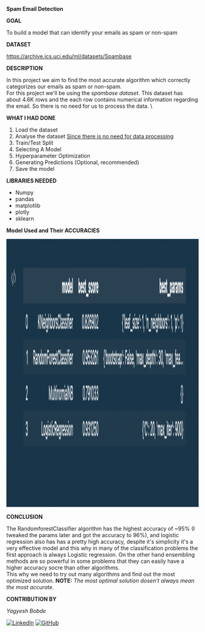 **Spam Email Detection**

**GOAL**

To build a model that can identify your emails as spam or non-spam

**DATASET**

https://archive.ics.uci.edu/ml/datasets/Spambase

**DESCRIPTION**

In this project we aim to find the most accurate algorithm which correctly categorizes our emails as spam or non-spam. \
For this project we'll be using the *spambase dataset*. This dataset has about 4.6K rows and the each row contains numerical information regarding the email. So there is no need for us to process the data. \

**WHAT I HAD DONE**
1. Load the dataset
2. Analyse the dataset
<u>Since there is no need for data processing</u>
3. Train/Test Split 
4. Selecting A Model
5. Hyperparameter Optimization
6. Generating Predictions
(Optional, recommended)
6. Save the model


**LIBRARIES NEEDED**

- Numpy 
- pandas
- matplotlib
- plotly
- sklearn

**Model Used and Their ACCURACIES**   

<img src="../Images/base_models.png" alt="Accuracies" style="height: 700px; width:1200px;"/>  

**CONCLUSION**

The RandomforestClassifier algorithm has the highest accuracy of ~95% (I tweaked the params later and got the accuracy to 96%), and logistic regression also has has a pretty high accuracy, despite it's simplicity it's a very effective model and this why in many of the classification problems the first approach is always Logistic regression. On the other hand ensembling methods are so powerful in some problems that they can easily have a higher accuracy socre than other algorithms.   
This why we need to try out many algorithms and find out the most optimized solution. 
**NOTE:** *The most optimal solution dosen't always mean the most accurate.*

**CONTRIBUTION BY**  

*Yagyesh Bobde*  

  
[![LinkedIn](https://img.shields.io/badge/linkedin-%230077B5.svg?style=for-the-badge&logo=linkedin&logoColor=white)](https://www.linkedin.com/in/yagyesh-bobde-177523220/) [![GitHub](https://img.shields.io/badge/github-%23121011.svg?style=for-the-badge&logo=github&logoColor=white)](https://github.com/yagyesh-bobde)


